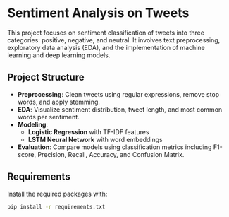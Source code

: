 # Sentiment Analysis on Tweets

This project focuses on sentiment classification of tweets into three categories: positive, negative, and neutral. It involves text preprocessing, exploratory data analysis (EDA), and the implementation of machine learning and deep learning models.

## Project Structure

- **Preprocessing**: Clean tweets using regular expressions, remove stop words, and apply stemming.
- **EDA**: Visualize sentiment distribution, tweet length, and most common words per sentiment.
- **Modeling**:
  - **Logistic Regression** with TF-IDF features
  - **LSTM Neural Network** with word embeddings
- **Evaluation**: Compare models using classification metrics including F1-score, Precision, Recall, Accuracy, and Confusion Matrix.

## Requirements

Install the required packages with:

```bash
pip install -r requirements.txt